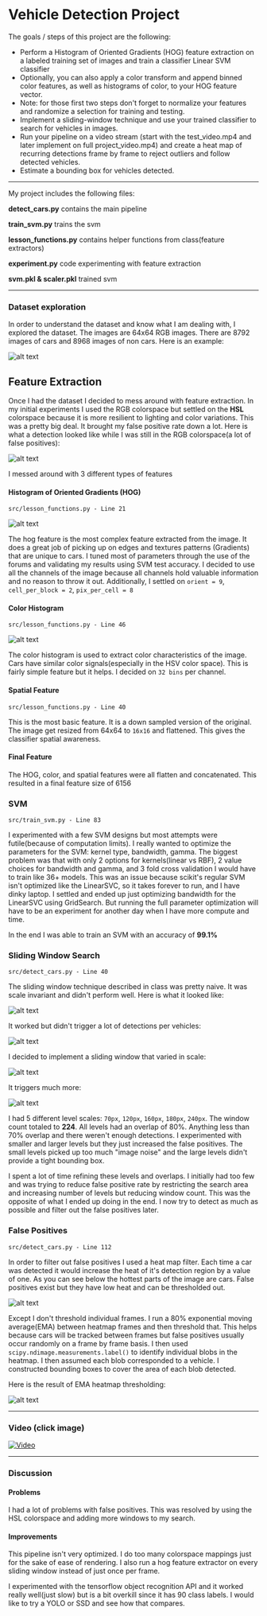 # **Vehicle Detection Project**

The goals / steps of this project are the following:

* Perform a Histogram of Oriented Gradients (HOG) feature extraction on a labeled training set of images and train a classifier Linear SVM classifier
* Optionally, you can also apply a color transform and append binned color features, as well as histograms of color, to your HOG feature vector.
* Note: for those first two steps don't forget to normalize your features and randomize a selection for training and testing.
* Implement a sliding-window technique and use your trained classifier to search for vehicles in images.
* Run your pipeline on a video stream (start with the test_video.mp4 and later implement on full project_video.mp4) and create a heat map of recurring detections frame by frame to reject outliers and follow detected vehicles.
* Estimate a bounding box for vehicles detected.

[//]: # (Image References)
[image1]: ./output_images/data_preview.png
[image2]: ./output_images/hog.png
[image3]: ./output_images/hist.png
[image4]: ./output_images/initial_search.png
[image5]: ./output_images/initial_result_1.png
[image6]: ./output_images/initial_result_2.png
[image7]: ./output_images/sliding_window.gif
[image8]: ./output_images/new_result1.png
[image9]: ./output_images/heatmap.png
[image10]: ./output_images/final.png


---
My project includes the following files:

**detect_cars.py** contains the main pipeline

**train_svm.py** trains the svm

**lesson_functions.py** contains helper functions from class(feature extractors)

**experiment.py** code experimenting with feature extraction

**svm.pkl & scaler.pkl** trained svm


---

### Dataset exploration

In order to understand the dataset and know what I am dealing with, I explored the dataset. The images are 64x64 RGB images. There are 8792 images of cars and 8968 images of non cars. Here is an example:

![alt text][image1]


## Feature Extraction
Once I had the dataset I decided to mess around with feature extraction. In my initial experiments I used the RGB colorspace but settled on the __HSL__ colorspace because it is more resilient to lighting and color variations. This was a pretty big deal. It brought my false positive rate down a lot.
Here is what a detection looked like while I was still in the RGB colorspace(a lot of false positives):

![alt text][image6]

I messed around with 3 different types of features

#### Histogram of Oriented Gradients (HOG)
`src/lesson_functions.py - Line 21`

![alt text][image2]

The hog feature is the most complex feature extracted from the image. It does a great job of picking up on edges and textures patterns (Gradients) that are unique to cars. I tuned most of parameters through the use of the forums and validating my results using SVM test accuracy. I decided to use all the channels of the image because all channels hold valuable information and no reason to throw it out. Additionally, I settled on `orient = 9`, `cell_per_block = 2`, `pix_per_cell = 8`

#### Color Histogram
`src/lesson_functions.py - Line 46`

![alt text][image3]

The color histogram is used to extract color characteristics of the image. Cars have similar color signals(especially in the HSV color space). This is fairly simple feature but it helps. I decided on `32 bins` per channel.

#### Spatial Feature
`src/lesson_functions.py - Line 40`

This is the most basic feature. It is a down sampled version of the original. The image get resized from 64x64 to `16x16` and flattened. This gives the classifier spatial awareness.

#### Final Feature
The HOG, color, and spatial features were all flatten and concatenated. This resulted in a final feature size of 6156

### SVM
`src/train_svm.py - Line 83`

I experimented with a few SVM designs but most attempts were futile(because of computation limits). I really wanted to optimize the parameters for the SVM: kernel type, bandwidth, gamma. The biggest problem was that with only 2 options for kernels(linear vs RBF), 2 value choices for bandwidth and gamma, and 3 fold cross validation I would have to train like 36+ models. This was an issue because scikit's regular SVM isn't optimized like the LinearSVC, so it takes forever to run, and I have dinky laptop. I settled and ended up just optimizing bandwidth for the LinearSVC using GridSearch. But running the full parameter optimization will have to be an experiment for another day when I have more compute and time.

In the end I was able to train an SVM with an accuracy of __99.1%__

### Sliding Window Search
`src/detect_cars.py - Line 40`

The sliding window technique described in class was pretty naive. It was scale invariant and didn't perform well. Here is what it looked like:

![alt text][image4]

It worked but didn't trigger a lot of detections per vehicles:

![alt text][image5]

I decided to implement a sliding window that varied in scale:

![alt text][image7]

It triggers much more:

![alt text][image8]

I had 5 different level scales: `70px`, `120px`, `160px`, `180px`, `240px`. The window count totaled to __224__. All levels had an overlap of 80%. Anything less than 70% overlap and there weren't enough detections. I experimented with smaller and larger levels but they just increased the false positives. The small levels picked up too much "image noise" and the large levels didn't provide a tight bounding box.

I spent a lot of time refining these levels and overlaps. I initially had too few and was trying to reduce false positive rate by restricting the search area and increasing number of levels but reducing window count. This was the opposite of what I ended up doing in the end. I now try to detect as much as possible and filter out the false positives later.

### False Positives
`src/detect_cars.py - Line 112`

In order to filter out false positives I used a heat map filter. Each time a car was detected it would increase the heat of it's detection region by a value of one. As you can see below the hottest parts of the image are cars. False positives exist but they have low heat and can be thresholded out.

![alt text][image9]

 Except I don't threshold individual frames. I run a 80% exponential moving average(EMA) between heatmap frames and then threshold that. This helps because cars will be tracked between frames but false positives usually occur randomly on a frame by frame basis. I then used `scipy.ndimage.measurements.label()` to identify individual blobs in the heatmap.  I then assumed each blob corresponded to a vehicle.  I constructed bounding boxes to cover the area of each blob detected.  

 Here is the result of EMA heatmap thresholding:

 ![alt text][image10]


---

### Video (click image)

[![Video](https://img.youtube.com/vi/sqPkG9bfWRc/0.jpg)](https://youtu.be/sqPkG9bfWRc)

---

### Discussion

#### Problems
I had a lot of problems with false positives. This was resolved by using the HSL colorspace and adding more windows to my search.

#### Improvements
This pipeline isn't very optimized. I do too many colorspace mappings just for the sake of ease of rendering. I also run a hog feature extractor on every sliding window instead of just once per frame.

I experimented with the tensorflow object recognition API and it worked really well(just slow) but is a bit overkill since it has 90 class labels. I would like to try a YOLO or SSD and see how that compares.
